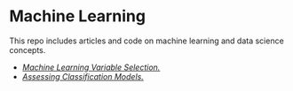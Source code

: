 Machine Learning
================

This repo includes articles and code on machine learning and data science concepts.

-   [*Machine Learning Variable Selection.*](MLVariableSelection.md)
-   [*Assessing Classification Models.*](AssessingClassifiers.md)
